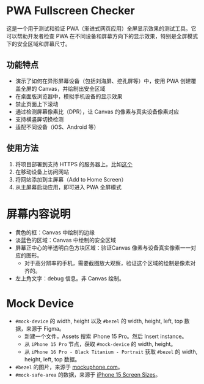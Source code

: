 # PWA Fullscreen Checker

这是一个用于测试和验证 PWA（渐进式网页应用）全屏显示效果的测试工具。它可以帮助开发者检查 PWA 在不同设备和屏幕方向下的显示效果，特别是全屏模式下的安全区域和屏幕尺寸。

## 功能特点

- 演示了如何在异形屏幕设备（包括刘海屏、挖孔屏等）中，使用 PWA 创建覆盖全屏的 Canvas，并绘制出安全区域
- 在桌面版浏览器中，模拟手机设备的显示效果
- 禁止页面上下滚动
- 通过检测屏幕像素比（DPR），让 Canvas 的像素与真实设备像素对应
- 支持横竖屏切换检测
- 适配不同设备（iOS、Android 等）

## 使用方法

1. 将项目部署到支持 HTTPS 的服务器上。比如[这个](https://pwa-fullscreen-checker.vercel.app/)
2. 在移动设备上访问网站
3. 将网站添加到主屏幕（Add to Home Screen）
4. 从主屏幕启动应用，即可进入 PWA 全屏模式

# 屏幕内容说明
- 黄色的框：Canvas 中绘制的边缘
- 淡蓝色的区域：Canvas 中绘制的安全区域
- 屏幕正中心的半透明白色方块区域：验证Canvas 像素与设备真实像素一一对应的图形。
  - 对于高分辨率的手机，需要截图放大观察，验证这个区域的绘制是像素对齐的。
- 左上角文字：debug 信息。非 Canvas 绘制。

# Mock Device
- `#mock-device` 的 width, height 以及 `#bezel` 的 width, height, left, top 数据，来源于 Figma。
  - 新建一个文件，Assets 搜索 iPhone 15 Pro。然后 Insert instance。
  - 从 `iPhone 15 Pro` 节点，获取 `#mock-device` 的 width, height。
  - 从 `iPhone 16 Pro - Black Titanium - Portrait` 获取 `#bezel` 的 width, height, left, top 数据。
- `#bezel` 的图片，来源于 [mockuphone.com](https://mockuphone.com/model/iphone-15/)。
- `#mock-safe-area` 的数据，来源于 [iPhone 15 Screen Sizes](https://useyourloaf.com/blog/iphone-15-screen-sizes/)。